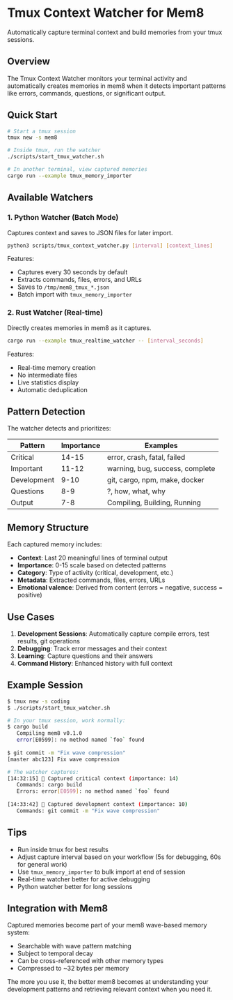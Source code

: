 # Tmux Context Watcher for Mem8

Automatically capture terminal context and build memories from your tmux sessions.

## Overview

The Tmux Context Watcher monitors your terminal activity and automatically creates memories in mem8 when it detects important patterns like errors, commands, questions, or significant output.

## Quick Start

```bash
# Start a tmux session
tmux new -s mem8

# Inside tmux, run the watcher
./scripts/start_tmux_watcher.sh

# In another terminal, view captured memories
cargo run --example tmux_memory_importer
```

## Available Watchers

### 1. Python Watcher (Batch Mode)
Captures context and saves to JSON files for later import.

```bash
python3 scripts/tmux_context_watcher.py [interval] [context_lines]
```

Features:
- Captures every 30 seconds by default
- Extracts commands, files, errors, and URLs
- Saves to `/tmp/mem8_tmux_*.json`
- Batch import with `tmux_memory_importer`

### 2. Rust Watcher (Real-time)
Directly creates memories in mem8 as it captures.

```bash
cargo run --example tmux_realtime_watcher -- [interval_seconds]
```

Features:
- Real-time memory creation
- No intermediate files
- Live statistics display
- Automatic deduplication

## Pattern Detection

The watcher detects and prioritizes:

| Pattern | Importance | Examples |
|---------|------------|----------|
| Critical | 14-15 | error, crash, fatal, failed |
| Important | 11-12 | warning, bug, success, complete |
| Development | 9-10 | git, cargo, npm, make, docker |
| Questions | 8-9 | ?, how, what, why |
| Output | 7-8 | Compiling, Building, Running |

## Memory Structure

Each captured memory includes:
- **Context**: Last 20 meaningful lines of terminal output
- **Importance**: 0-15 scale based on detected patterns
- **Category**: Type of activity (critical, development, etc.)
- **Metadata**: Extracted commands, files, errors, URLs
- **Emotional valence**: Derived from content (errors = negative, success = positive)

## Use Cases

1. **Development Sessions**: Automatically capture compile errors, test results, git operations
2. **Debugging**: Track error messages and their context
3. **Learning**: Capture questions and their answers
4. **Command History**: Enhanced history with full context

## Example Session

```bash
$ tmux new -s coding
$ ./scripts/start_tmux_watcher.sh

# In your tmux session, work normally:
$ cargo build
   Compiling mem8 v0.1.0
   error[E0599]: no method named `foo` found
   
$ git commit -m "Fix wave compression"
[master abc123] Fix wave compression

# The watcher captures:
[14:32:15] 📝 Captured critical context (importance: 14)
   Commands: cargo build
   Errors: error[E0599]: no method named `foo` found
   
[14:33:42] 📝 Captured development context (importance: 10)
   Commands: git commit -m "Fix wave compression"
```

## Tips

- Run inside tmux for best results
- Adjust capture interval based on your workflow (5s for debugging, 60s for general work)
- Use `tmux_memory_importer` to bulk import at end of session
- Real-time watcher better for active debugging
- Python watcher better for long sessions

## Integration with Mem8

Captured memories become part of your mem8 wave-based memory system:
- Searchable with wave pattern matching
- Subject to temporal decay
- Can be cross-referenced with other memory types
- Compressed to ~32 bytes per memory

The more you use it, the better mem8 becomes at understanding your development patterns and retrieving relevant context when you need it.